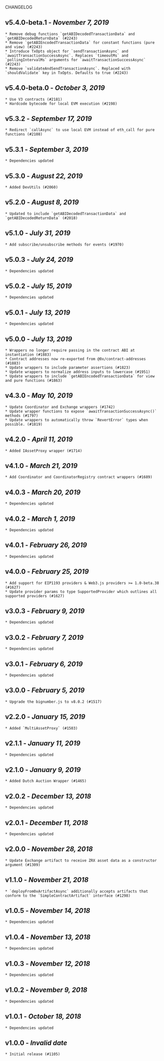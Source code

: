 <!--
changelogUtils.file is auto-generated using the monorepo-scripts package. Don't edit directly.
Edit the package's CHANGELOG.json file only.
-->

CHANGELOG

## v5.4.0-beta.1 - _November 7, 2019_

    * Remove debug functions `getABIDecodedTransactionData` and `getABIDecodedReturnData` (#2243)
    * Remove `getABIEncodedTransactionData` for constant functions (pure and view) (#2243)
    * Introduce TxOpts object for `sendTransactionAsync` and `awaitTransactionSuccessAsync`. Replaces `timeoutMs` and `pollingIntervalMs` arguments for `awaitTransactionSuccessAsync` (#2243)
    * Remove `validateAndSendTransactionAsync`. Replaced with `shouldValidate` key in TxOpts. Defaults to true (#2243)

## v5.4.0-beta.0 - _October 3, 2019_

    * Use V3 contracts (#2181)
    * Hardcode bytecode for local EVM execution (#2198)

## v5.3.2 - _September 17, 2019_

    * Redirect `callAsync` to use local EVM instead of eth_call for pure functions (#2108)

## v5.3.1 - _September 3, 2019_

    * Dependencies updated

## v5.3.0 - _August 22, 2019_

    * Added DevUtils (#2060)

## v5.2.0 - _August 8, 2019_

    * Updated to include `getABIDecodedTransactionData` and `getABIDecodedReturnData` (#2018)

## v5.1.0 - _July 31, 2019_

    * Add subscribe/unsubscribe methods for events (#1970)

## v5.0.3 - _July 24, 2019_

    * Dependencies updated

## v5.0.2 - _July 15, 2019_

    * Dependencies updated

## v5.0.1 - _July 13, 2019_

    * Dependencies updated

## v5.0.0 - _July 13, 2019_

    * Wrappers no longer require passing in the contract ABI at instantiation (#1883)
    * Contract addresses now re-exported from @0x/contract-addresses (#1883)
    * Update wrappers to include parameter assertions (#1823)
    * Update wrappers to normalize address inputs to lowercase (#1951)
    * Update wrappers to include `getABIEncodedTransactionData` for view and pure functions (#1863)

## v4.3.0 - _May 10, 2019_

    * Update Coordinator and Exchange wrappers (#1742)
    * Update wrapper functions to expose `awaitTransactionSuccessAsync()` methods (#1797)
    * Update wrappers to automatically throw `RevertError` types when possible. (#1819)

## v4.2.0 - _April 11, 2019_

    * Added IAssetProxy wrapper (#1714)

## v4.1.0 - _March 21, 2019_

    * Add Coordinator and CoordinatorRegistry contract wrappers (#1689)

## v4.0.3 - _March 20, 2019_

    * Dependencies updated

## v4.0.2 - _March 1, 2019_

    * Dependencies updated

## v4.0.1 - _February 26, 2019_

    * Dependencies updated

## v4.0.0 - _February 25, 2019_

    * Add support for EIP1193 providers & Web3.js providers >= 1.0-beta.38 (#1627)
    * Update provider params to type SupportedProvider which outlines all supported providers (#1627)

## v3.0.3 - _February 9, 2019_

    * Dependencies updated

## v3.0.2 - _February 7, 2019_

    * Dependencies updated

## v3.0.1 - _February 6, 2019_

    * Dependencies updated

## v3.0.0 - _February 5, 2019_

    * Upgrade the bignumber.js to v8.0.2 (#1517)

## v2.2.0 - _January 15, 2019_

    * Added `MultiAssetProxy` (#1503)

## v2.1.1 - _January 11, 2019_

    * Dependencies updated

## v2.1.0 - _January 9, 2019_

    * Added Dutch Auction Wrapper (#1465)

## v2.0.2 - _December 13, 2018_

    * Dependencies updated

## v2.0.1 - _December 11, 2018_

    * Dependencies updated

## v2.0.0 - _November 28, 2018_

    * Update Exchange artifact to receive ZRX asset data as a constructor argument (#1309)

## v1.1.0 - _November 21, 2018_

    * `deployFrom0xArtifactAsync` additionally accepts artifacts that conform to the `SimpleContractArtifact` interface (#1298)

## v1.0.5 - _November 14, 2018_

    * Dependencies updated

## v1.0.4 - _November 13, 2018_

    * Dependencies updated

## v1.0.3 - _November 12, 2018_

    * Dependencies updated

## v1.0.2 - _November 9, 2018_

    * Dependencies updated

## v1.0.1 - _October 18, 2018_

    * Dependencies updated

## v1.0.0 - _Invalid date_

    * Initial release (#1105)
